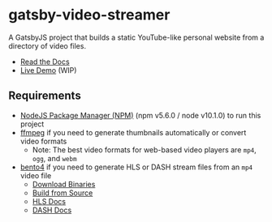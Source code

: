 # gatsby-video-streamer

A GatsbyJS project that builds a static YouTube-like personal website from a directory of video files.

- [Read the Docs](http://flyingkatsu.com/gatsby-video-streamer)
- [Live Demo](https://demo.flyingkatsu.com/video-stream) (WIP)

## Requirements

- [NodeJS Package Manager (NPM)](https://www.npmjs.com/get-npm) (npm v5.6.0 / node v10.1.0) to run this project
- [ffmpeg](https://www.ffmpeg.org/download.html) if you need to generate thumbnails automatically or convert video formats
    - Note: The best video formats for web-based video players are `mp4`, `ogg`, and `webm`
- [bento4](https://www.bento4.com/) if you need to generate HLS or DASH stream files from an `mp4` video file
    - [Download Binaries](https://www.bento4.com/downloads/)
    - [Build from Source](https://github.com/axiomatic-systems/Bento4/tree/v1.5.1-624#building)
    - [HLS Docs](https://www.bento4.com/developers/hls/)
    - [DASH Docs](https://www.bento4.com/developers/dash/)
